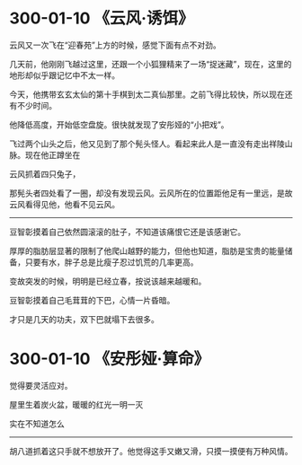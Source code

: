 # 300-01-10 《云风·诱饵》

云风又一次飞在“迎春苑”上方的时候，感觉下面有点不对劲。

几天前，他刚刚飞越过这里，还跟一个小狐狸精来了一场“捉迷藏”，现在，这里的地形却似乎跟记忆中不太一样。

今天，他携带玄玄太仙的第十手棋到太二真仙那里。之前飞得比较快，所以现在还有不少时间。

他降低高度，开始低空盘旋。很快就发现了安彤娅的“小把戏”。

飞过两个山头之后，他又见到了那个髡头怪人。看起来此人是一直没有走出祥陵山脉。现在他正蹲坐在

云风抓着四只兔子，


那髡头者四处看了一圈，却没有发现云风。云风所在的位置距他足有一里远，是故云风看得见他，他看不见云风。

***

豆智彰摸着自己依然圆滚滚的肚子，不知道该痛恨它还是该感谢它。

厚厚的脂肪层显著的限制了他爬山越野的能力，但他也知道，脂肪是宝贵的能量储备，只要有水，胖子总是比瘦子忍过饥荒的几率更高。

变故突发的时候，明明是已经立春，按说该越来越暖和。



豆智彰摸着自己毛茸茸的下巴，心情一片昏暗。

才只是几天的功夫，双下巴就塌下去很多。
# 300-01-10 《安彤娅·算命》


觉得要灵活应对。

屋里生着炭火盆，暖暖的红光一明一灭


实在不知道怎么

***

胡八道抓着这只手就不想放开了。他觉得这手又嫩又滑，只摸一摸便有万种风情。


